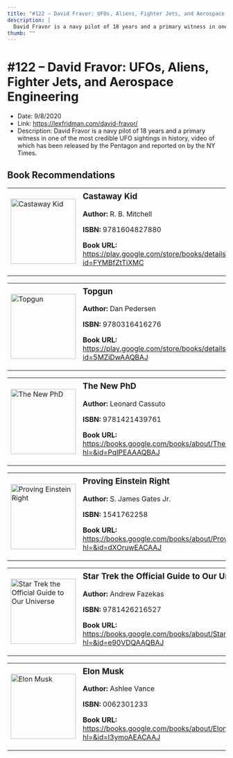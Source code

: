 ```yaml
---
title: "#122 – David Fravor: UFOs, Aliens, Fighter Jets, and Aerospace Engineering"
description: |
  David Fravor is a navy pilot of 18 years and a primary witness in one of the most credible UFO sightings in history, video of which has been released by the Pentagon and reported on by the NY Times."
thumb: ""
---
```


# #122 – David Fravor: UFOs, Aliens, Fighter Jets, and Aerospace Engineering

  - Date: 9/8/2020
  - Link: https://lexfridman.com/david-fravor/
  - Description: David Fravor is a navy pilot of 18 years and a primary witness in one of the most credible UFO sightings in history, video of which has been released by the Pentagon and reported on by the NY Times.

## Book Recommendations

<table style="border: none;"><tr style="border: none;"><td style="border: none;"><img src="http://books.google.com/books/content?id=FYMBfZtTiXMC&printsec=frontcover&img=1&zoom=1&edge=curl&source=gbs_api" alt="Castaway Kid" width="150" style="vertical-align: top;"></td><td style="border: none; vertical-align: top;"><h3 style='margin-top: 5'>Castaway Kid</h3><p><strong>Author:</strong> R. B. Mitchell</p><p><strong>ISBN:</strong> 9781604827880</p><p><strong>Book URL:</strong> <a href="https://play.google.com/store/books/details?id=FYMBfZtTiXMC">https://play.google.com/store/books/details?id=FYMBfZtTiXMC</a></p></td></tr></table>
<table style="border: none;"><tr style="border: none;"><td style="border: none;"><img src="http://books.google.com/books/content?id=5MZiDwAAQBAJ&printsec=frontcover&img=1&zoom=1&edge=curl&source=gbs_api" alt="Topgun" width="150" style="vertical-align: top;"></td><td style="border: none; vertical-align: top;"><h3 style='margin-top: 5'>Topgun</h3><p><strong>Author:</strong> Dan Pedersen</p><p><strong>ISBN:</strong> 9780316416276</p><p><strong>Book URL:</strong> <a href="https://play.google.com/store/books/details?id=5MZiDwAAQBAJ">https://play.google.com/store/books/details?id=5MZiDwAAQBAJ</a></p></td></tr></table>
<table style="border: none;"><tr style="border: none;"><td style="border: none;"><img src="http://books.google.com/books/content?id=PqIPEAAAQBAJ&printsec=frontcover&img=1&zoom=1&edge=curl&source=gbs_api" alt="The New PhD" width="150" style="vertical-align: top;"></td><td style="border: none; vertical-align: top;"><h3 style='margin-top: 5'>The New PhD</h3><p><strong>Author:</strong> Leonard Cassuto</p><p><strong>ISBN:</strong> 9781421439761</p><p><strong>Book URL:</strong> <a href="https://books.google.com/books/about/The_New_PhD.html?hl=&id=PqIPEAAAQBAJ">https://books.google.com/books/about/The_New_PhD.html?hl=&id=PqIPEAAAQBAJ</a></p></td></tr></table>
<table style="border: none;"><tr style="border: none;"><td style="border: none;"><img src="http://books.google.com/books/content?id=dXOruwEACAAJ&printsec=frontcover&img=1&zoom=1&source=gbs_api" alt="Proving Einstein Right" width="150" style="vertical-align: top;"></td><td style="border: none; vertical-align: top;"><h3 style='margin-top: 5'>Proving Einstein Right</h3><p><strong>Author:</strong> S. James Gates Jr.</p><p><strong>ISBN:</strong> 1541762258</p><p><strong>Book URL:</strong> <a href="https://books.google.com/books/about/Proving_Einstein_Right.html?hl=&id=dXOruwEACAAJ">https://books.google.com/books/about/Proving_Einstein_Right.html?hl=&id=dXOruwEACAAJ</a></p></td></tr></table>
<table style="border: none;"><tr style="border: none;"><td style="border: none;"><img src="http://books.google.com/books/content?id=e90VDQAAQBAJ&printsec=frontcover&img=1&zoom=1&edge=curl&source=gbs_api" alt="Star Trek the Official Guide to Our Universe" width="150" style="vertical-align: top;"></td><td style="border: none; vertical-align: top;"><h3 style='margin-top: 5'>Star Trek the Official Guide to Our Universe</h3><p><strong>Author:</strong> Andrew Fazekas</p><p><strong>ISBN:</strong> 9781426216527</p><p><strong>Book URL:</strong> <a href="https://books.google.com/books/about/Star_Trek_the_Official_Guide_to_Our_Univ.html?hl=&id=e90VDQAAQBAJ">https://books.google.com/books/about/Star_Trek_the_Official_Guide_to_Our_Univ.html?hl=&id=e90VDQAAQBAJ</a></p></td></tr></table>
<table style="border: none;"><tr style="border: none;"><td style="border: none;"><img src="http://books.google.com/books/content?id=I3ymoAEACAAJ&printsec=frontcover&img=1&zoom=1&source=gbs_api" alt="Elon Musk" width="150" style="vertical-align: top;"></td><td style="border: none; vertical-align: top;"><h3 style='margin-top: 5'>Elon Musk</h3><p><strong>Author:</strong> Ashlee Vance</p><p><strong>ISBN:</strong> 0062301233</p><p><strong>Book URL:</strong> <a href="https://books.google.com/books/about/Elon_Musk.html?hl=&id=I3ymoAEACAAJ">https://books.google.com/books/about/Elon_Musk.html?hl=&id=I3ymoAEACAAJ</a></p></td></tr></table>
